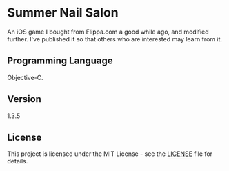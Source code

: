 # Summer Nail Salon
An iOS game I bought from Flippa.com a good while ago, and modified further. I've published it so that others who are interested may learn from it.

## Programming Language
Objective-C.

## Version
1.3.5

## License

This project is licensed under the MIT License - see the [LICENSE](LICENSE) file for details.

